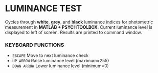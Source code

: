 # LUMINANCE TEST
Cycles through **white**, **grey**, and **black** luminance indices for photometric measurement in **MATLAB + PSYCHTOOLBOX**.
Current luminance level is displayed to left of screen. Results are printed to command window.

### KEYBOARD FUNCTIONS
* `ESCAPE`
Move to next luminance check
* `UP ARROW`
Raise luminance level (maximum=255)
* `DOWN ARROW`
Lower luminance level (minimum=0)


